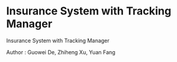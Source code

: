 # Insurance System with Tracking Manager
Insurance System with Tracking Manager

Author : Guowei De, Zhiheng Xu, Yuan Fang
